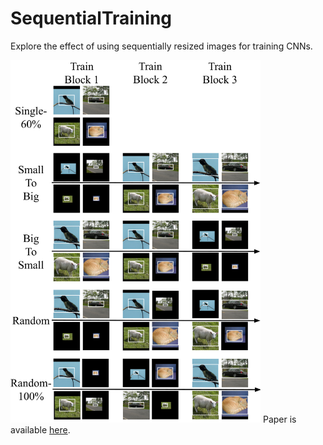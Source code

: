 # SequentialTraining
Explore the effect of using sequentially resized images for training CNNs. 

<img src="https://github.com/SammyCui/SequentialTraining/blob/main/images/regimes.png" width='400'/>
Paper is available <a href=https://drive.google.com/file/d/1QDeGtYnBhvDyAwQbcnRB3Q9jEN479iPg/view?usp=sharing>here</a>.
